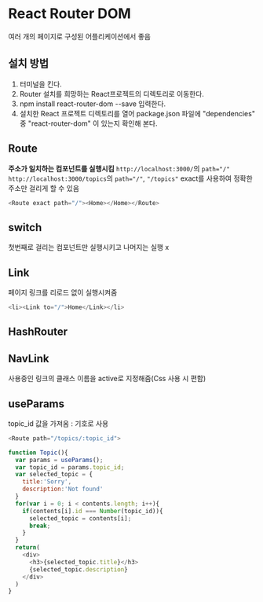 # React Router DOM
여러 개의 페이지로 구성된 어플리케이션에서 좋음
## 설치 방법
1. 터미널을 킨다.
2. Router 설치를 희망하는 React프로젝트의 디렉토리로 이동한다.
3. npm install react-router-dom --save 입력한다.
4. 설치한 React 프로젝트 디렉토리를 열어 package.json 파일에 "dependencies" 중 "react-router-dom" 이 있는지 확인해 본다.
## Route
**주소가 일치하는 컴포넌트를 실행시킴**
`http://localhost:3000/`의 `path="/"`
`http://localhost:3000/topics`의 `path="/"`, `"/topics"`
exact를 사용하여 정확한 주소만 걸리게 할 수 있음
```js
<Route exact path="/"><Home></Home></Route>
```
## switch
첫번째로 걸리는 컴포넌트만 실행시키고 나머지는 실행 x

## Link
페이지 링크를 리로드 없이 실행시켜줌
```js
<li><Link to="/">Home</Link></li>
```

## HashRouter
## NavLink
사용중인 링크의 클래스 이름을 active로 지정해줌(Css 사용 시 편함)
## useParams
topic_id 값을 가져옴
: 기호로 사용
```js
<Route path="/topics/:topic_id">

function Topic(){
  var params = useParams();
  var topic_id = params.topic_id;
  var selected_topic = {
    title:'Sorry',
    description:'Not found'
  }
  for(var i = 0; i < contents.length; i++){
    if(contents[i].id === Number(topic_id)){
      selected_topic = contents[i];
      break;
    }
  }
  return(
    <div>
      <h3>{selected_topic.title}</h3>
      {selected_topic.description}
    </div>
  )
}
```
